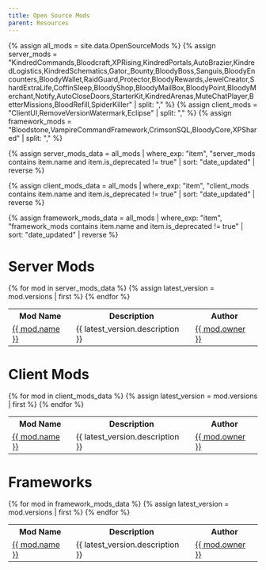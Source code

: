 ```yaml
---
title: Open Source Mods
parent: Resources
---
```


<!---
To add a mod to these lists requires two steps. 
Add the name of the mod to the assign list in the appropriate Lists below.
Include an updated OpenSourceMods.json file in the _data folder of this site.
The OpenSourceMods.json file can be generated with the Thunderstore API (trimming unneeded information is recommended for file size)
https://thunderstore.io/c/v-rising/api/v1/package/
-->
{% assign all_mods = site.data.OpenSourceMods %}
{% assign server_mods = "KindredCommands,Bloodcraft,XPRising,KindredPortals,AutoBrazier,KindredLogistics,KindredSchematics,Gator_Bounty,BloodyBoss,Sanguis,BloodyEncounters,BloodyWallet,RaidGuard,Protector,BloodyRewards,JewelCreator,ShardExtraLife,CoffinSleep,BloodyShop,BloodyMailBox,BloodyPoint,BloodyMerchant,Notify,AutoCloseDoors,StarterKit,KindredArenas,MuteChatPlayer,BetterMissions,BloodRefill,SpiderKiller" | split: "," %}
{% assign client_mods = "ClientUI,RemoveVersionWatermark,Eclipse" | split: "," %}
{% assign framework_mods = "Bloodstone,VampireCommandFramework,CrimsonSQL,BloodyCore,XPShared" | split: "," %}

{% assign server_mods_data = all_mods 
    | where_exp: "item", "server_mods contains item.name and item.is_deprecated != true" 
    | sort: "date_updated" 
    | reverse 
%}

{% assign client_mods_data = all_mods 
    | where_exp: "item", "client_mods contains item.name and item.is_deprecated != true" 
    | sort: "date_updated" 
    | reverse 
%}

{% assign framework_mods_data = all_mods 
    | where_exp: "item", "framework_mods contains item.name and item.is_deprecated != true" 
    | sort: "date_updated" 
    | reverse 
%}
<h1>Server Mods</h1>

<table>
  <tr>
    <th>Mod Name</th>
    <th>Description</th>
    <th>Author</th>
  </tr>
  {% for mod in server_mods_data %}
    {% assign latest_version = mod.versions | first %}
    <tr>
      <td><a href="{{ latest_version.website_url }}">{{ mod.name }}</a></td>
      <td>{{ latest_version.description }}</td>
      <td><a href="https://thunderstore.io/c/v-rising/p/{{ mod.owner }}">{{ mod.owner }}</a></td>
    </tr>
  {% endfor %}
</table>

<h1>Client Mods</h1>
<table>
  <tr>
    <th>Mod Name</th>
    <th>Description</th>
    <th>Author</th>
  </tr>
  {% for mod in client_mods_data %}
    {% assign latest_version = mod.versions | first %}
    <tr>
      <td><a href="{{ latest_version.website_url }}">{{ mod.name }}</a></td>
      <td>{{ latest_version.description }}</td>
      <td><a href="https://thunderstore.io/c/v-rising/p/{{ mod.owner }}">{{ mod.owner }}</a></td>
    </tr>
  {% endfor %}
</table>

<h1>Frameworks</h1>
<table>
  <tr>
    <th>Mod Name</th>
    <th>Description</th>
    <th>Author</th>
  </tr>
  {% for mod in framework_mods_data %}
    {% assign latest_version = mod.versions | first %}
    <tr>
      <td><a href="{{ latest_version.website_url }}">{{ mod.name }}</a></td>
      <td>{{ latest_version.description }}</td>
      <td><a href="https://thunderstore.io/c/v-rising/p/{{ mod.owner }}">{{ mod.owner }}</a></td>
    </tr>
  {% endfor %}
</table>
